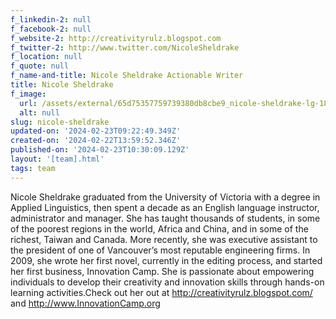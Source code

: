 ```yaml
---
f_linkedin-2: null
f_facebook-2: null
f_website-2: http://creativityrulz.blogspot.com
f_twitter-2: http://www.twitter.com/NicoleSheldrake
f_location: null
f_quote: null
f_name-and-title: Nicole Sheldrake Actionable Writer
title: Nicole Sheldrake
f_image:
  url: /assets/external/65d75357759739380db8cbe9_nicole-sheldrake-lg-180x220.jpeg
  alt: null
slug: nicole-sheldrake
updated-on: '2024-02-23T09:22:49.349Z'
created-on: '2024-02-22T13:59:52.346Z'
published-on: '2024-02-23T10:30:09.129Z'
layout: '[team].html'
tags: team
---
```


Nicole Sheldrake graduated from the University of Victoria with a degree in Applied Linguistics, then spent a decade as an English language instructor, administrator and manager. She has taught thousands of students, in some of the poorest regions in the world, Africa and China, and in some of the richest, Taiwan and Canada. More recently, she was executive assistant to the president of one of Vancouver’s most reputable engineering firms. In 2009, she wrote her first novel, currently in the editing process, and started her first business, Innovation Camp. She is passionate about empowering individuals to develop their creativity and innovation skills through hands-on learning activities.Check out her out at http://creativityrulz.blogspot.com/ and http://www.InnovationCamp.org
